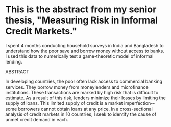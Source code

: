 # This is the abstract from my senior thesis, "Measuring Risk in Informal Credit Markets."
I spent 4 months conducting household surveys in India and Bangladesh to understand how
the poor save and borrow money without access to banks. I used this data to numerically
test a game-theoretic model of informal lending.

ABSTRACT

In developing countries, the poor often lack access to commercial banking services. They
borrow money from moneylenders and microfinance institutions. These transactions are marked
by high risk that is difficult to estimate. As a result of this risk, lenders minimize their losses
by limiting the supply of loans. This limited supply of credit is a market imperfection--some
borrowers cannot obtain loans at any price. In a cross-sectional analysis of credit markets in 10
countries, I seek to identify the cause of unmet credit demand in each.
